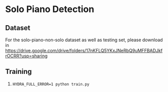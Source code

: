 # Solo Piano Detection


## Dataset
For the solo-piano-non-solo dataset as well as testing set, please download in https://drive.google.com/drive/folders/17nKFLQ5YKxJNeRbQ9uMFFBADJkfrOCRR?usp=sharing


## Training
1. ```HYDRA_FULL_ERROR=1 python train.py ```


